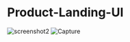 # Product-Landing-UI
![screenshot2](https://user-images.githubusercontent.com/72815215/234559700-5aa306c9-25d0-4334-a1a8-ae903e2e716b.PNG)
![Capture](https://user-images.githubusercontent.com/72815215/234559707-16964f06-ab3e-48e4-a362-c183115ee7d2.PNG)
